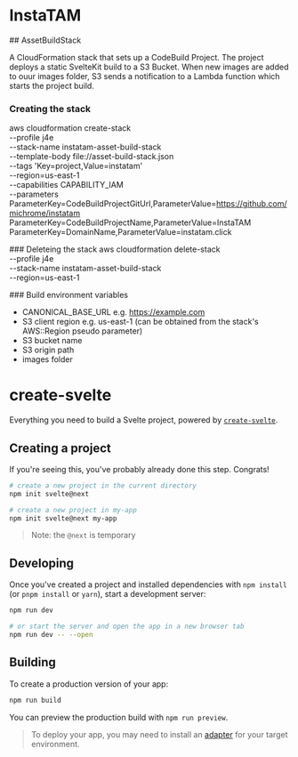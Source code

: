 # InstaTAM

## AssetBuildStack

A CloudFormation stack that sets up a CodeBuild Project. The project deploys a static SvelteKit build to a S3 Bucket. When new images are added to ouur images folder, S3 sends a notification to a Lambda function which starts the project build.

### Creating the stack

aws cloudformation create-stack \
--profile j4e \
--stack-name instatam-asset-build-stack \
--template-body file://asset-build-stack.json \
--tags 'Key=project,Value=instatam' \
--region=us-east-1 \
--capabilities CAPABILITY_IAM \
--parameters ParameterKey=CodeBuildProjectGitUrl,ParameterValue=https://github.com/michrome/instatam \
ParameterKey=CodeBuildProjectName,ParameterValue=InstaTAM \
ParameterKey=DomainName,ParameterValue=instatam.click

### Deleteing the stack
aws cloudformation delete-stack \
--profile j4e \
--stack-name instatam-asset-build-stack \
--region=us-east-1

### Build environment variables

- CANONICAL_BASE_URL e.g. https://example.com
- S3 client region e.g. us-east-1 (can be obtained from the stack's AWS::Region pseudo parameter)
- S3 bucket name
- S3 origin path
- images folder

# create-svelte

Everything you need to build a Svelte project, powered by [`create-svelte`](https://github.com/sveltejs/kit/tree/master/packages/create-svelte).

## Creating a project

If you're seeing this, you've probably already done this step. Congrats!

```bash
# create a new project in the current directory
npm init svelte@next

# create a new project in my-app
npm init svelte@next my-app
```

> Note: the `@next` is temporary

## Developing

Once you've created a project and installed dependencies with `npm install` (or `pnpm install` or `yarn`), start a development server:

```bash
npm run dev

# or start the server and open the app in a new browser tab
npm run dev -- --open
```

## Building

To create a production version of your app:

```bash
npm run build
```

You can preview the production build with `npm run preview`.

> To deploy your app, you may need to install an [adapter](https://kit.svelte.dev/docs/adapters) for your target environment.
